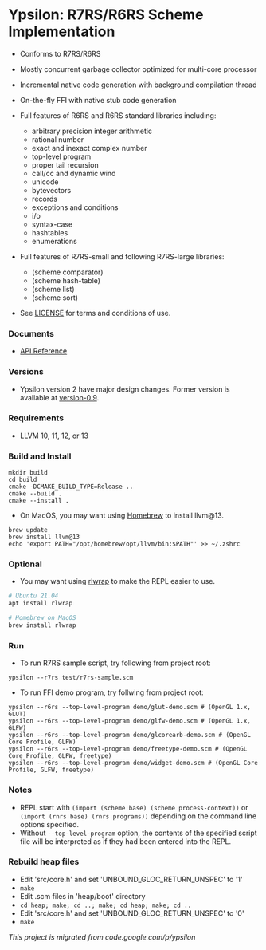 # Ypsilon: R7RS/R6RS Scheme Implementation

* Conforms to R7RS/R6RS
* Mostly concurrent garbage collector optimized for multi-core processor
* Incremental native code generation with background compilation thread
* On-the-fly FFI with native stub code generation
* Full features of R6RS and R6RS standard libraries including:
  * arbitrary precision integer arithmetic
  * rational number
  * exact and inexact complex number
  * top-level program
  * proper tail recursion
  * call/cc and dynamic wind
  * unicode
  * bytevectors
  * records
  * exceptions and conditions
  * i/o
  * syntax-case
  * hashtables
  * enumerations
* Full features of R7RS-small and following R7RS-large libraries:
  *  (scheme comparator)
  *  (scheme hash-table)
  *  (scheme list)
  *  (scheme sort)

* See [LICENSE](https://github.com/fujita-y/ypsilon/blob/master/LICENSE) for terms and conditions of use.

### Documents

* [API Reference](https://fujita-y.github.io/ypsilon-api/)

### Versions

* Ypsilon version 2 have major design changes. Former version is available at [version-0.9](https://github.com/fujita-y/ypsilon/tree/version-0.9).

### Requirements

* LLVM 10, 11, 12, or 13

### Build and Install

```
mkdir build
cd build
cmake -DCMAKE_BUILD_TYPE=Release ..
cmake --build .
cmake --install .
```

- On MacOS, you may want using [Homebrew](https://brew.sh/) to install llvm@13.
```
brew update
brew install llvm@13
echo 'export PATH="/opt/homebrew/opt/llvm/bin:$PATH"' >> ~/.zshrc
```

### Optional

* You may want using [rlwrap](https://github.com/hanslub42/rlwrap) to make the REPL easier to use.
```bash
# Ubuntu 21.04
apt install rlwrap
```
```bash
# Homebrew on MacOS
brew install rlwrap
```

### Run

* To run R7RS sample script, try following from project root:
```
ypsilon --r7rs test/r7rs-sample.scm
```

* To run FFI demo program, try follwing from project root:
```
ypsilon --r6rs --top-level-program demo/glut-demo.scm # (OpenGL 1.x, GLUT)
ypsilon --r6rs --top-level-program demo/glfw-demo.scm # (OpenGL 1.x, GLFW)
ypsilon --r6rs --top-level-program demo/glcorearb-demo.scm # (OpenGL Core Profile, GLFW)
ypsilon --r6rs --top-level-program demo/freetype-demo.scm # (OpenGL Core Profile, GLFW, freetype)
ypsilon --r6rs --top-level-program demo/widget-demo.scm # (OpenGL Core Profile, GLFW, freetype)
```

### Notes

* REPL start with ```(import (scheme base) (scheme process-context))``` or ```(import (rnrs base) (rnrs programs))``` depending on the command line options specified.
* Without ```--top-level-program``` option, the contents of the specified script file will be interpreted as if they had been entered into the REPL.

### Rebuild heap files

* Edit 'src/core.h' and set 'UNBOUND_GLOC_RETURN_UNSPEC' to '1'
* ```make```
* Edit .scm files in 'heap/boot' directory
* ```cd heap; make; cd ..; make; cd heap; make; cd ..```
* Edit 'src/core.h' and set 'UNBOUND_GLOC_RETURN_UNSPEC' to '0'
* ```make```


*This project is migrated from code.google.com/p/ypsilon*
